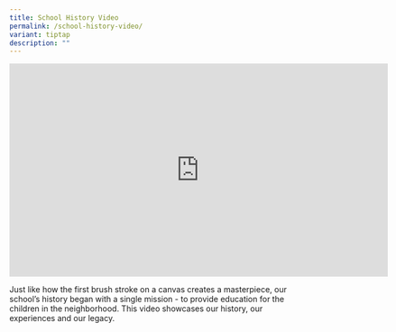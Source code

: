 ```yaml
---
title: School History Video
permalink: /school-history-video/
variant: tiptap
description: ""
---
```

<p></p>
<div class="iframe-wrapper">
<iframe height="378" width="671" allowfullscreen="true" frameborder="0" src="https://www.youtube.com/embed/lofRyLnwoZ4?si=RaBWJS5k29CarvHr"></iframe>
</div>
<p>Just like how the first brush stroke on a canvas creates a masterpiece,
our school’s history began with a single mission - to provide education
for the children in the neighborhood. This video showcases our history,
our experiences and our legacy.</p>
<p></p>
<p></p>